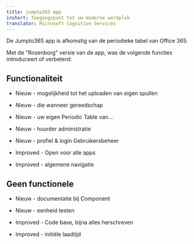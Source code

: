 ```yaml
---
title: jumpto365 App
inshort: Toegangspunt tot uw moderne werkplek
translator: Microsoft Cognitive Services
---
```



De Jumpto365 app is afkomstig van de periodieke tabel van Office 365. 

Met de "Rosenborg" versie van de app, was de volgende functies introduceert of verbeterd:

## Functionaliteit

* Nieuw - mogelijkheid tot het uploaden van eigen spullen

* Nieuw - die wanneer gereedschap

* Nieuw - uw eigen Periodic Table van...

* Nieuw - huurder administratie

* Nieuw - profiel & login Gebruikersbeheer

* Improved - Open voor alle apps

* Improved - algemene navigatie

## Geen functionele

* Nieuw - documentatie bij Component

* Nieuw - eenheid testen

* Improved - Code base, bijna alles herschreven

* Improved - initiële laadtijd




